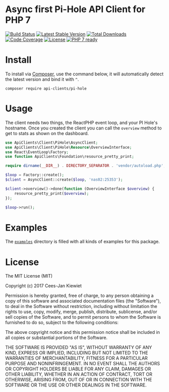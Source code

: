 # Async first Pi-Hole API Client for PHP 7

[![Build Status](https://pi-hole-ci.org/php-api-clients/pi-hole.svg?branch=master)](https://pi-hole-ci.org/php-api-clients/pi-hole)
[![Latest Stable Version](https://poser.pugx.org/api-clients/pi-hole/v/stable.png)](https://packagist.org/packages/api-clients/pi-hole)
[![Total Downloads](https://poser.pugx.org/api-clients/pi-hole/downloads.png)](https://packagist.org/packages/api-clients/pi-hole)
[![Code Coverage](https://scrutinizer-ci.com/g/php-api-clients/pi-hole/badges/coverage.png?b=master)](https://scrutinizer-ci.com/g/php-api-clients/pi-hole/?branch=master)
[![License](https://poser.pugx.org/api-clients/pi-hole/license.png)](https://packagist.org/packages/api-clients/pi-hole)
[![PHP 7 ready](http://php7ready.timesplinter.ch/php-api-clients/pi-hole/badge.svg)](https://pi-hole-ci.org/php-api-clients/pi-hole)

# Install

To install via [Composer](http://getcomposer.org/), use the command below, it will automatically detect the latest version and bind it with `^`.

```
composer require api-clients/pi-hole
```

# Usage

The client needs two things, the ReactPHP event loop, and your PI Hole's hostname. Once you created the client you can call the `overview` method to get to stats as shown on the dashboard.

```php
use ApiClients\Client\PiHole\AsyncClient;
use ApiClients\Client\PiHole\Resource\OverviewInterface;
use React\EventLoop\Factory;
use function ApiClients\Foundation\resource_pretty_print;

require dirname(__DIR__) . DIRECTORY_SEPARATOR . 'vendor/autoload.php';

$loop = Factory::create();
$client = AsyncClient::create($loop, 'nas02:25353');

$client->overview()->done(function (OverviewInterface $overview) {
    resource_pretty_print($overview);
});

$loop->run();
```

# Examples

The [`examples`](https://github.com/php-api-clients/pi-hole/tree/master/examples) directory is filled with all kinds of examples for this package.

# License

The MIT License (MIT)

Copyright (c) 2017 Cees-Jan Kiewiet

Permission is hereby granted, free of charge, to any person obtaining a copy
of this software and associated documentation files (the "Software"), to deal
in the Software without restriction, including without limitation the rights
to use, copy, modify, merge, publish, distribute, sublicense, and/or sell
copies of the Software, and to permit persons to whom the Software is
furnished to do so, subject to the following conditions:

The above copyright notice and this permission notice shall be included in all
copies or substantial portions of the Software.

THE SOFTWARE IS PROVIDED "AS IS", WITHOUT WARRANTY OF ANY KIND, EXPRESS OR
IMPLIED, INCLUDING BUT NOT LIMITED TO THE WARRANTIES OF MERCHANTABILITY,
FITNESS FOR A PARTICULAR PURPOSE AND NONINFRINGEMENT. IN NO EVENT SHALL THE
AUTHORS OR COPYRIGHT HOLDERS BE LIABLE FOR ANY CLAIM, DAMAGES OR OTHER
LIABILITY, WHETHER IN AN ACTION OF CONTRACT, TORT OR OTHERWISE, ARISING FROM,
OUT OF OR IN CONNECTION WITH THE SOFTWARE OR THE USE OR OTHER DEALINGS IN THE
SOFTWARE.
